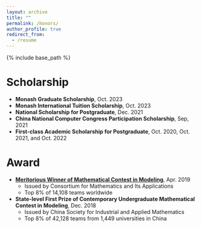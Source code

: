 ```yaml
---
layout: archive
title: ""
permalink: /honors/
author_profile: true
redirect_from:
  - /resume
---
```


{% include base_path %}

# Scholarship

* **Monash Graduate Scholarship**, Oct. 2023
* **Monash International Tuition Scholarship**, Oct. 2023
* **National Scholarship for Postgraduate**, Dec. 2021
* **China National Computer Congress Participation Scholarship**, Sep, 2021
* **First-class Academic Scholarship for Postgraduate**, Oct. 2020, Oct. 2021, and Oct. 2022


# Award

* [**Meritorious Winner of Mathematical Contest in Modeling**](https://www.comap-math.com/mcm/2019Certs/1903649.pdf), Apr. 2019
  * Issued by Consortium for Mathematics and Its Applications
  * Top 8% of 14,108 teams worldwide
* **State-level First Prize of Contemporary Undergraduate Mathematical Contest in Modeling**, Dec. 2018
  * Issued by China Society for Industrial and Applied Mathematics
  * Top 8% of 42,128 teams from 1,449 universities in China

 
